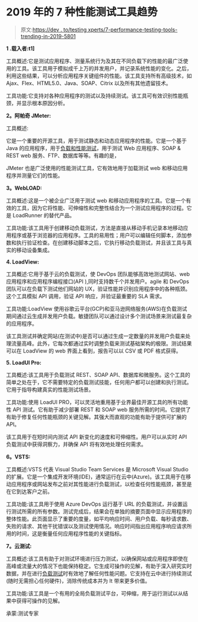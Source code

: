 # 2019 年的 7 种性能测试工具趋势

> 原文:[https://dev . to/testing xperts/7-performance-testing-tools-trending-in-2019-5801](https://dev.to/testingxperts/7-performance-testing-tools-trending-in-2019-5801)

**1 .载入者:t1]**

工具概述:它是测试应用程序、测量系统行为及其在不同负载下的性能的最广泛使用的工具。该工具用于模拟成千上万的并发用户，并记录系统性能的变化。之后，利用这些结果，可以分析应用程序关键组件的性能。该工具支持所有高级技术，如 Ajax、Flex、HTML5.0、Java、SOAP、Citrix 以及所有其他遗留技术。

工具功能:它支持对各种应用程序的测试以及持续测试。该工具可有效识别性能瓶颈，并显示根本原因分析。

**2。阿帕奇 JMeter:**

工具概述:

它是一个重要的开源工具，用于测试静态和动态应用程序的性能。它是一个基于 Java 的应用程序，用于[负载和性能测试](https://www.testingxperts.com/services/performance-testing/)，用于测试 Web 应用程序、SOAP & REST web 服务、FTP、数据库等等。有趣的是，

JMeter 也是广泛使用的性能测试工具，它有效地用于加载测试 web 和移动应用程序并测量它们的性能。

**3。WebLOAD:**

工具概述:这是一个被企业广泛用于测试 web 和移动应用程序的工具。它是一个有效的工具，因为它将性能、可伸缩性和完整性结合为一个测试应用程序的过程。它是 LoadRunner 的替代产品。

工具功能:该工具用于创建移动负载测试，方法是直接从移动手机记录本地移动应用程序或基于浏览器的应用程序。工具的易用性；用户可以编辑任何脚本，添加参数和执行验证检查。在创建移动脚本之后，它执行移动负载测试，并且该工具与真实的移动设备集成。

**4\. LoadView:**

工具概述:它用于基于云的负载测试，使 DevOps 团队能够高效地测试网站、web 应用程序和应用程序编程接口(API ),同时支持数千个并发用户。agile 和 DevOps 团队可以在负载下测试他们网站的 UX，验证性能并识别应用程序中的各种瓶颈。这个工具模拟 API 调用，验证 API 响应，并验证最重要的 SLA 需求。

工具功能:LoadView 使用谷歌云平台(GCP)和亚马逊网络服务(AWS)在负载测试期间通过云生成并发用户负载。敏捷团队可以通过设计多个测试场景来测试最复杂的应用程序。

该工具测试并确定网站(在测试中)是否可以通过生成一定数量的并发用户负载来处理流量高峰。此外，它每次都通过实时调整负载来测试基础架构的极限。测试结果可以在 LoadView 的 web 界面上看到，报告可以以 CSV 或 PDF 格式获得。

**5. LoadUI Pro:**

工具概述:该工具用于负载测试 REST、SOAP API、数据库和微服务。这个工具的简单之处在于，它不需要特定的负载测试技能，任何用户都可以创建和执行测试。它用于指导构建真实的性能测试场景。

工具功能:使用 LoadUI PRO，可以灵活地重用基于业界最佳开源工具的所有功能性 API 测试。它有助于减少部署 REST 和 SOAP web 服务所需的时间。它提供了有助于修复任何性能瓶颈的关键见解。其强大而直观的功能有助于提供可扩展的 API。

该工具用于在短时间内测试 API 新变化的速度和可伸缩性。用户可以从实时 API 负载测试中获得洞察力，并确保 API 将有效地处理任何需求。

**6。VSTS:**

工具概述:VSTS 代表 Visual Studio Team Services 是 Microsoft Visual Studio 的扩展。它是一个集成开发环境(IDE)，通常运行在云中(Azure)。该工具用于在移动应用程序或网站发布之前对其性能进行负载测试，以检查任何性能瓶颈，甚至是在它到达客户之前。

工具功能:该工具用于使用 Azure DevOps 运行基于 URL 的负载测试，并设置运行测试所需的所有参数。测试完成后，结果会在单独的摘要页面中显示应用程序的整体性能。此页面显示了重要的度量，如平均响应时间、用户负载、每秒请求数、失败的请求、其他干扰错误以及测试使用情况。响应时间指出应用程序响应请求所用的时间，这是衡量任何应用程序性能的关键指标。

**7。云测试:**

工具概述:该工具有助于对测试环境进行压力测试，以确保网站或应用程序即使在高峰或流量大的情况下也能保持稳定。它生成可操作的见解，有助于深入研究实时数据，并在进行[负载测试](https://www.testingxperts.com/blog/Performance-Testing-Tools)时有效地了解任何性能问题。它支持在云中进行持续测试(随时无需担心任何硬件)，消除传统成本并为 It 带来更多价值。

工具功能:该工具是一个有用的全局负载测试平台，可伸缩，用于运行测试以从结果中获得可操作的见解。

承蒙:测试专家